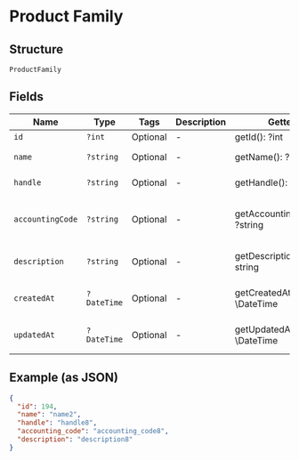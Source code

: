 
# Product Family

## Structure

`ProductFamily`

## Fields

| Name | Type | Tags | Description | Getter | Setter |
|  --- | --- | --- | --- | --- | --- |
| `id` | `?int` | Optional | - | getId(): ?int | setId(?int id): void |
| `name` | `?string` | Optional | - | getName(): ?string | setName(?string name): void |
| `handle` | `?string` | Optional | - | getHandle(): ?string | setHandle(?string handle): void |
| `accountingCode` | `?string` | Optional | - | getAccountingCode(): ?string | setAccountingCode(?string accountingCode): void |
| `description` | `?string` | Optional | - | getDescription(): ?string | setDescription(?string description): void |
| `createdAt` | `?DateTime` | Optional | - | getCreatedAt(): ?\DateTime | setCreatedAt(?\DateTime createdAt): void |
| `updatedAt` | `?DateTime` | Optional | - | getUpdatedAt(): ?\DateTime | setUpdatedAt(?\DateTime updatedAt): void |

## Example (as JSON)

```json
{
  "id": 194,
  "name": "name2",
  "handle": "handle8",
  "accounting_code": "accounting_code8",
  "description": "description8"
}
```

